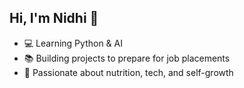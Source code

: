 ## Hi, I'm Nidhi 👋
- 💻 Learning Python & AI
- 📚 Building projects to prepare for job placements
- 🌱 Passionate about nutrition, tech, and self-growth

